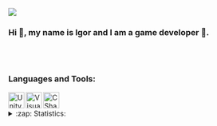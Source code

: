 ![](https://komarev.com/ghpvc/?username=Funtik18&color=ff69b4&style=plastic&label=Guests)
### Hi 👋, my name is Igor and I am a game developer :space_invader:.
<br />
<br />

### Languages and Tools:
<img align="left" alt="Unity" width="32px" src="https://user-images.githubusercontent.com/25632152/137138869-825b89f2-415e-4a2a-bae6-8bec2ad62334.png" />
<img align="left" alt="Visual Studio Code" width="32px" src="https://user-images.githubusercontent.com/25632152/137133509-a2b7eebb-dacd-45d5-a99d-33f1180bb877.png" />
<img align="left" alt="CSharp" width="32px" src="https://user-images.githubusercontent.com/25632152/137110070-fa7e388c-c92b-4bc6-8518-54ae6b5c3607.png" />
<br />
<br />
<details>
  <summary>:zap: Statistics:</summary>
  <img align="left" alt="codeSTACKr's GitHub Stats" src="https://github-readme-stats.vercel.app/api?username=Funtik18&show_icons=true&count_private=true&theme=dracula" />
  NOTE: Most used languages does not indicate my skill level, it's a github metric of which languages I have the most code of on github.
  <img align="left" alt="codeSTACKr's GitHub Stats" src="https://github-readme-stats.vercel.app/api/top-langs/?username=Funtik18&langs_count=10&layout=compact&theme=dracula" />
</details>
